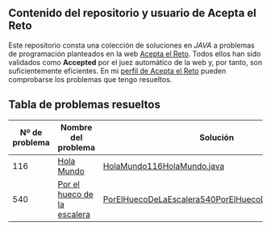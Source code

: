 ## Contenido del repositorio y usuario de Acepta el Reto
Este repositorio consta una colección de soluciones en *JAVA* a problemas de programación planteados en la web [Acepta el Reto](https://www.aceptaelreto.com/). Todos ellos han sido validados como **Accepted** por el juez automático de la web y, por tanto, son suficientemente eficientes. En mi [perfil de Acepta el Reto](https://www.aceptaelreto.com/user/profile.php) pueden comprobarse los problemas que tengo resueltos.

## Tabla de problemas resueltos
|Nº de problema  | Nombre del problema| Solución
|--|--|--|
| 116 | [Hola Mundo](https://www.aceptaelreto.com/problem/statement.php?id=116&cat=5) | [HolaMundo116HolaMundo.java](https://github.com/andvigofp/Acepta_el_reto/blob/master/Soluciones/HolaMundo.java "HolaMundo100HolaMundo.java")| | |
| 540 | [Por el hueco de la escalera](https://www.aceptaelreto.com/problem/statement.php?id=540&cat=4) | [PorElHuecoDeLaEscalera540PorElHuecoDeLaEscalera.java](https://github.com/andvigofp/Acepta_el_reto/blob/master/Soluciones/PorElHuecoDeLaEscalera.java "PorElHuecoDeLaEscalera540PorElHuecoDeLaEscalera.java")| | |
